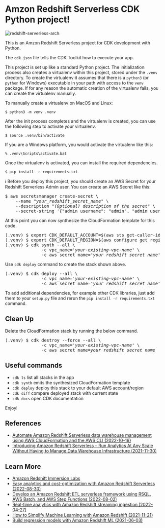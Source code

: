 
# Amzon Redshift Serverless CDK Python project!

![redshift-serverless-arch](./redshift-serverless-arch.svg)

This is an Amzon Redshift Serverless project for CDK development with Python.

The `cdk.json` file tells the CDK Toolkit how to execute your app.

This project is set up like a standard Python project.  The initialization
process also creates a virtualenv within this project, stored under the `.venv`
directory.  To create the virtualenv it assumes that there is a `python3`
(or `python` for Windows) executable in your path with access to the `venv`
package. If for any reason the automatic creation of the virtualenv fails,
you can create the virtualenv manually.

To manually create a virtualenv on MacOS and Linux:

```
$ python3 -m venv .venv
```

After the init process completes and the virtualenv is created, you can use the following
step to activate your virtualenv.

```
$ source .venv/bin/activate
```

If you are a Windows platform, you would activate the virtualenv like this:

```
% .venv\Scripts\activate.bat
```

Once the virtualenv is activated, you can install the required dependencies.

```
$ pip install -r requirements.txt
```

:information_source: Before you deploy this project, you should create an AWS Secret for your Redshift Serverless Admin user. You can create an AWS Secret like this:

<pre>
$ aws secretsmanager create-secret \
    --name "<i>your_redshift_secret_name</i>" \
    --description "<i>(Optional) description of the secret</i>" \
    --secret-string '{"admin_username": "admin", "admin_user_password": "<i>password_of_at_least_8_characters</i>"}'
</pre>

At this point you can now synthesize the CloudFormation template for this code.

<pre>
(.venv) $ export CDK_DEFAULT_ACCOUNT=$(aws sts get-caller-identity --query Account --output text)
(.venv) $ export CDK_DEFAULT_REGION=$(aws configure get region)
(.venv) $ cdk synth --all \
              -c vpc_name='<i>your-existing-vpc-name</i>' \
              -c aws_secret_name='<i>your_redshift_secret_name</i>'
</pre>

Use `cdk deploy` command to create the stack shown above.

<pre>
(.venv) $ cdk deploy --all \
              -c vpc_name='<i>your-existing-vpc-name</i>' \
              -c aws_secret_name='<i>your_redshift_secret_name</i>'
</pre>

To add additional dependencies, for example other CDK libraries, just add
them to your `setup.py` file and rerun the `pip install -r requirements.txt`
command.

## Clean Up

Delete the CloudFormation stack by running the below command.

<pre>
(.venv) $ cdk destroy --force --all \
              -c vpc_name='<i>your-existing-vpc-name</i>' \
              -c aws_secret_name=<i>your_redshift_secret_name</i>
</pre>

## Useful commands

 * `cdk ls`          list all stacks in the app
 * `cdk synth`       emits the synthesized CloudFormation template
 * `cdk deploy`      deploy this stack to your default AWS account/region
 * `cdk diff`        compare deployed stack with current state
 * `cdk docs`        open CDK documentation

Enjoy!

## References

 * [Automate Amazon Redshift Serverless data warehouse management using AWS CloudFormation and the AWS CLI (2022-10-19)](https://aws.amazon.com/ko/blogs/big-data/automate-amazon-redshift-serverless-data-warehouse-management-using-aws-cloudformation-and-the-aws-cli/)
 * [Introducing Amazon Redshift Serverless – Run Analytics At Any Scale Without Having to Manage Data Warehouse Infrastructure (2021-11-30)](https://aws.amazon.com/ko/blogs/aws/introducing-amazon-redshift-serverless-run-analytics-at-any-scale-without-having-to-manage-infrastructure/)

## Learn More

 * [Amazon Redshift Immersion Labs](https://catalog.us-east-1.prod.workshops.aws/workshops/9f29cdba-66c0-445e-8cbb-28a092cb5ba7/en-US)
 * [Easy analytics and cost-optimization with Amazon Redshift Serverless (2022-08-30)](https://aws.amazon.com/ko/blogs/big-data/easy-analytics-and-cost-optimization-with-amazon-redshift-serverless/)
 * [Develop an Amazon Redshift ETL serverless framework using RSQL, AWS Batch, and AWS Step Functions (2022-08-02)](https://aws.amazon.com/ko/blogs/big-data/develop-an-amazon-redshift-etl-serverless-framework-using-rsql-aws-batch-and-aws-step-functions/)
 * [Real-time analytics with Amazon Redshift streaming ingestion (2022-04-27)](https://aws.amazon.com/ko/blogs/big-data/real-time-analytics-with-amazon-redshift-streaming-ingestion/)
 * [How to Simplify Machine Learning with Amazon Redshift (2021-11-21)](https://aws.amazon.com/ko/blogs/apn/how-to-simplify-machine-learning-with-amazon-redshift/)
 * [Build regression models with Amazon Redshift ML (2021-06-03)](https://aws.amazon.com/ko/blogs/machine-learning/build-regression-models-with-amazon-redshift-ml/)

